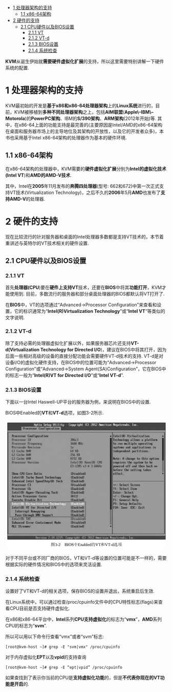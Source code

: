 
<!-- @import "[TOC]" {cmd="toc" depthFrom=1 depthTo=6 orderedList=false} -->

<!-- code_chunk_output -->

- [1 处理器架构的支持](#1-处理器架构的支持)
  - [1.1 x86-64架构](#11-x86-64架构)
- [2 硬件的支持](#2-硬件的支持)
  - [2.1 CPU硬件以及BIOS设置](#21-cpu硬件以及bios设置)
    - [2.1.1 VT](#211-vt)
    - [2.1.2 VT-d](#212-vt-d)
    - [2.1.3 BIOS设置](#213-bios设置)
    - [2.1.4 系统检查](#214-系统检查)

<!-- /code_chunk_output -->

**KVM**从诞生伊始就**需要硬件虚拟化扩展**的支持，所以这里需要特别讲解一下硬件系统的配置. 

# 1 处理器架构的支持

KVM最初始的开发是**基于x86和x86\-64处理器架构**上的**Linux系统**进行的，目前，KVM被移植到**多种不同处理器架构**之上，包括**AIM联盟**(**Apple\–IBM\–Motorola**)的**PowerPC架构**、IBM的**S/390架构**、**ARM架构**(2012年开始)等. 其中，在x86\-64上面的功能支持是最完善的(主要原因是Intel/AMD的x86\-64架构在桌面和服务器市场上的主导地位及其架构的开放性，以及它的开发者众多)，本书也采用基于Intel x86\-64架构的处理器作为基本的硬件环境. 

## 1.1 x86-64架构

在x86\-64架构的处理器中，KVM需要的**硬件虚拟化扩展**分别为**Intel的虚拟化技术(Intel VT**)和**AMD的AMD\-V技术**. 

其中，Intel在**2005**年11月发布的**奔腾四处理器**(型号: 662和672)中第一次正式支持VT技术(Virtualization Technology)，之后不久的**2006**年5月**AMD**也发布了**支持AMD\-V**的处理器. 

# 2 硬件的支持

现在比较流行的针对服务器和桌面的Intel处理器多数都是支持VT技术的，本节着重讲述与英特尔的VT技术相关的硬件设置. 

## 2.1 CPU硬件以及BIOS设置

### 2.1.1 VT

首先**处理器(CPU**)要在**硬件上支持VT**技术，还要在**BIOS**中将其**功能打开**，KVM才能使用到. 目前，多数流行的服务器和部分桌面处理器的BIOS都默认将VT打开了. 

在**BIOS**中，VT的选项通过“Advanced→Processor Configuration”来查看和设置，它的标识通常为“**Intel(R)Virtualization Technology**”或“**Intel VT**”等类似的文字说明. 

### 2.1.2 VT-d

除了支持必需的处理器虚拟化扩展以外，如果服务器芯片还支持**VT\-d(Virtualization Technology for Directed I/O**)，建议在BIOS中将其打开，因为后面一些相对高级的设备的直接分配功能会需要硬件VT\-d技术的支持. VT\-d是对设备I/O的虚拟化硬件支持，在BIOS中的位置可能为“Advanced→Processor Configuration”或“Advanced→System Agent(SA)Configuration”，它在BIOS中的标志一般为“**Intel(R)VT for Directed I/O**”或“**Intel VT\-d**”. 

### 2.1.3 BIOS设置

下面以一台Intel Haswell\-UP平台的服务器为例，来说明在BIOS中的设置. 

BIOS中Enabled的**VT**和**VT\-d**选项，如图3-2所示. 

![](./images/2019-05-15-09-02-49.png)

对于不同平台或不同厂商的BIOS，VT和VT\-d等设置的位置可能是不一样的，需要根据实际的硬件情况和BIOS中的选项来灵活设置. 

### 2.1.4 系统检查

设置好了VT和VT\-d的相关选项，保存BIOS的设置并退出，系统重启后生效. 

在Linux系统中，可以通过检查/proc/cpuinfo文件中的CPU特性标志(flags)来查看CPU目前是否支持硬件虚拟化. 

在x86和x86\-64平台中，**Intel**系列**CPU支持虚拟化**的标志为“**vmx**”，**AMD**系列CPU的标志为“**svm**”. 

所以可以用以下命令行查看“vmx”或者“svm”标志: 

```
[root@kvm-host ~]# grep -E "svm|vmx" /proc/cpuinfo
```

对于内存虚拟化**EPT**以及**vpid**的支持查询

```
[root@kvm-host ~]# grep -E “ept|vpid” /proc/cpuinfo 
```

如果查找到了表示你当前的CPU是**支持虚拟化功能**的，但是**不代表你现在的VT功能是开启**的. 